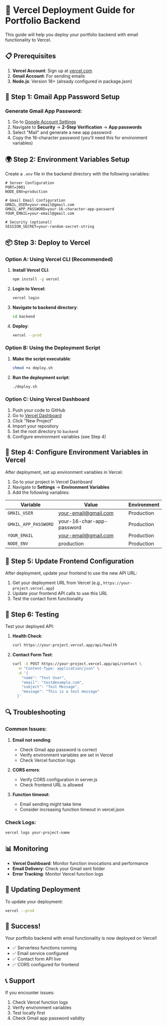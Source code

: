 # 🚀 Vercel Deployment Guide for Portfolio Backend

This guide will help you deploy your portfolio backend with email functionality to Vercel.

## 📋 Prerequisites

1. **Vercel Account**: Sign up at [vercel.com](https://vercel.com)
2. **Gmail Account**: For sending emails
3. **Node.js**: Version 18+ (already configured in package.json)

## 🔧 Step 1: Gmail App Password Setup

### Generate Gmail App Password:
1. Go to [Google Account Settings](https://myaccount.google.com/)
2. Navigate to **Security** → **2-Step Verification** → **App passwords**
3. Select "Mail" and generate a new app password
4. Copy the 16-character password (you'll need this for environment variables)

## 🌍 Step 2: Environment Variables Setup

Create a `.env` file in the backend directory with the following variables:

```env
# Server Configuration
PORT=3001
NODE_ENV=production

# Gmail Email Configuration
GMAIL_USER=your-email@gmail.com
GMAIL_APP_PASSWORD=your-16-character-app-password
YOUR_EMAIL=your-email@gmail.com

# Security (optional)
SESSION_SECRET=your-random-secret-string
```

## 📦 Step 3: Deploy to Vercel

### Option A: Using Vercel CLI (Recommended)

1. **Install Vercel CLI**:
   ```bash
   npm install -g vercel
   ```

2. **Login to Vercel**:
   ```bash
   vercel login
   ```

3. **Navigate to backend directory**:
   ```bash
   cd backend
   ```

4. **Deploy**:
   ```bash
   vercel --prod
   ```

### Option B: Using the Deployment Script

1. **Make the script executable**:
   ```bash
   chmod +x deploy.sh
   ```

2. **Run the deployment script**:
   ```bash
   ./deploy.sh
   ```

### Option C: Using Vercel Dashboard

1. Push your code to GitHub
2. Go to [Vercel Dashboard](https://vercel.com/dashboard)
3. Click "New Project"
4. Import your repository
5. Set the root directory to `backend`
6. Configure environment variables (see Step 4)

## 🌟 Step 4: Configure Environment Variables in Vercel

After deployment, set up environment variables in Vercel:

1. Go to your project in Vercel Dashboard
2. Navigate to **Settings** → **Environment Variables**
3. Add the following variables:

| Variable | Value | Environment |
|----------|-------|-------------|
| `GMAIL_USER` | your-email@gmail.com | Production |
| `GMAIL_APP_PASSWORD` | your-16-char-app-password | Production |
| `YOUR_EMAIL` | your-email@gmail.com | Production |
| `NODE_ENV` | production | Production |

## 🔗 Step 5: Update Frontend Configuration

After deployment, update your frontend to use the new API URL:

1. Get your deployment URL from Vercel (e.g., `https://your-project.vercel.app`)
2. Update your frontend API calls to use this URL
3. Test the contact form functionality

## 🧪 Step 6: Testing

Test your deployed API:

1. **Health Check**:
   ```bash
   curl https://your-project.vercel.app/api/health
   ```

2. **Contact Form Test**:
   ```bash
   curl -X POST https://your-project.vercel.app/api/contact \
     -H "Content-Type: application/json" \
     -d '{
       "name": "Test User",
       "email": "test@example.com",
       "subject": "Test Message",
       "message": "This is a test message"
     }'
   ```

## 🔍 Troubleshooting

### Common Issues:

1. **Email not sending**:
   - Check Gmail app password is correct
   - Verify environment variables are set in Vercel
   - Check Vercel function logs

2. **CORS errors**:
   - Verify CORS configuration in server.js
   - Check frontend URL is allowed

3. **Function timeout**:
   - Email sending might take time
   - Consider increasing function timeout in vercel.json

### Check Logs:
```bash
vercel logs your-project-name
```

## 📊 Monitoring

- **Vercel Dashboard**: Monitor function invocations and performance
- **Email Delivery**: Check your Gmail sent folder
- **Error Tracking**: Monitor Vercel function logs

## 🔄 Updating Deployment

To update your deployment:

```bash
vercel --prod
```

## 🎉 Success!

Your portfolio backend with email functionality is now deployed on Vercel! 

- ✅ Serverless functions running
- ✅ Email service configured
- ✅ Contact form API live
- ✅ CORS configured for frontend

## 📞 Support

If you encounter issues:
1. Check Vercel function logs
2. Verify environment variables
3. Test locally first
4. Check Gmail app password validity 